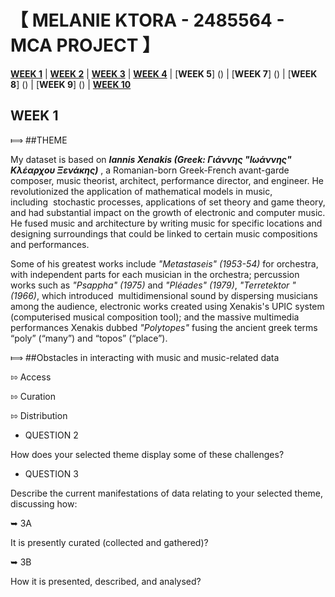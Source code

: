 # &#12304; MELANIE KTORA - 2485564 - MCA PROJECT &#12305;

[__WEEK 1__](https://github.com/melktr/MCA-2022/blob/master/Labs/Week%201) | [__WEEK 2__]( https://github.com/melktr/MCA-2022/blob/master/Labs/Week%202) | [__WEEK 3__]( https://github.com/melktr/MCA-2022/blob/master/Labs/Week%203) | [__WEEK 4__]( https://github.com/melktr/MCA-2022/blob/master/Labs/Week%204) | [__WEEK 5__] () | [__WEEK 7__] () | [__WEEK 8__] () | [__WEEK 9__] () | [__WEEK 10__ ]()

## __WEEK 1__

&#10238;  ##THEME 

My dataset is based on ***Iannis Xenakis (Greek: Γιάννης "Ιωάννης" Κλέαρχου Ξενάκης)*** , a Romanian-born Greek-French avant-garde composer, music theorist, architect, performance director, and engineer. He revolutionized the application of mathematical models in music, including  stochastic processes, applications of set theory and game theory, and had substantial impact on the growth of electronic and computer music. He fused music and architecture by writing music for specific locations and designing surroundings that could be linked to certain music compositions and performances.

Some of his greatest works include *"Metastaseis" (1953-54)* for orchestra, with independent parts for each musician in the orchestra; percussion works such as *"Psappha" (1975)* and *"Pléades" (1979)*, *"Terretektor " (1966)*, which introduced  multidimensional sound by dispersing musicians among the audience, electronic works created using Xenakis's UPIC system (computerised musical composition tool); and the massive multimedia performances Xenakis dubbed  *"Polytopes"* fusing the ancient greek terms “poly” (“many”) and “topos” (“place”).

&#10238; ##Obstacles in interacting with music and music-related data

&#8688; Access

&#8688; Curation

&#8688; Distribution

* QUESTION 2

How does your selected theme display some of these challenges?

* QUESTION 3

Describe the current manifestations of data relating to your selected theme, discussing how:

&#10149; 3A

It is presently curated (collected and gathered)?

&#10149; 3B

How it is presented, described, and analysed?


